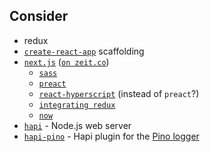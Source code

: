 ## Consider

* redux
* [`create-react-app`](https://github.com/facebook/create-react-app) scaffolding
* [`next.js`](https://github.com/zeit/next.js) ([`on zeit.co`](https://zeit.co/blog/next))
  * [`sass`](https://github.com/zeit/next-plugins/tree/master/packages/next-sass)
  * [`preact`](https://github.com/zeit/next-plugins/tree/master/packages/next-preact)
  * [`react-hyperscript`](https://github.com/mlmorg/react-hyperscript) (instead of `preact`?)
  * [`integrating redux`](https://github.com/zeit/next.js/tree/canary/examples/with-redux)
  * [`now`](https://zeit.co/now)
* [`hapi`](https://hapijs.com/tutorials) - Node.js web server
* [`hapi-pino`](https://github.com/pinojs/hapi-pino) - Hapi plugin for the [Pino logger](https://github.com/pinojs/pino)
